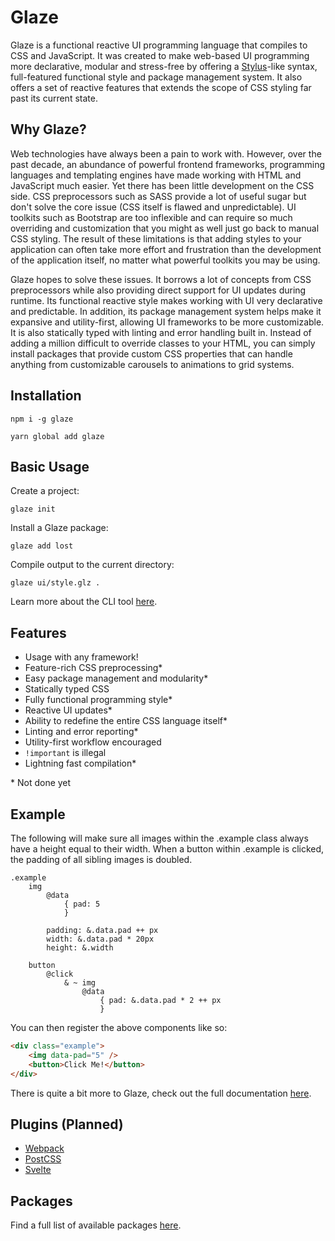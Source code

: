 # Glaze

Glaze is a functional reactive UI programming language that compiles to CSS and JavaScript. It was created to make web-based UI programming more declarative, modular and stress-free by offering a [Stylus](https://github.com/stylus/stylus)-like syntax, full-featured functional style and package management system. It also offers a set of reactive features that extends the scope of CSS styling far past its current state.

## Why Glaze?

Web technologies have always been a pain to work with. However, over the past decade, an abundance of powerful frontend frameworks, programming languages and templating engines have made working with HTML and JavaScript much easier. Yet there has been little development on the CSS side. CSS preprocessors such as SASS provide a lot of useful sugar but don't solve the core issue (CSS itself is flawed and unpredictable). UI toolkits such as Bootstrap are too inflexible and can require so much overriding and customization that you might as well just go back to manual CSS styling. The result of these limitations is that adding styles to your application can often take more effort and frustration than the development of the application itself, no matter what powerful toolkits you may be using.

Glaze hopes to solve these issues. It borrows a lot of concepts from CSS preprocessors while also providing direct support for UI updates during runtime. Its functional reactive style makes working with UI very declarative and predictable. In addition, its package management system helps make it expansive and utility-first, allowing UI frameworks to be more customizable. It is also statically typed with linting and error handling built in. Instead of adding a million difficult to override classes to your HTML, you can simply install packages that provide custom CSS properties that can handle anything from customizable carousels to animations to grid systems.

## Installation

`npm i -g glaze`

`yarn global add glaze`

## Basic Usage

Create a project:

`glaze init`

Install a Glaze package:

`glaze add lost`

Compile output to the current directory:

`glaze ui/style.glz .`

Learn more about the CLI tool [here](https://glaze-lang.dev/docs).

## Features

- Usage with any framework!
- Feature-rich CSS preprocessing*
- Easy package management and modularity*
- Statically typed CSS
- Fully functional programming style*
- Reactive UI updates*
- Ability to redefine the entire CSS language itself*
- Linting and error reporting*
- Utility-first workflow encouraged
- `!important` is illegal
- Lightning fast compilation*

\* Not done yet

## Example

The following will make sure all images within the .example class always have a height equal to their width. When a button within .example is clicked, the padding of all sibling images is doubled.

```glaze
.example
	img
		@data
			{ pad: 5
			}

		padding: &.data.pad ++ px
		width: &.data.pad * 20px
		height: &.width

	button
		@click
			& ~ img
				@data
					{ pad: &.data.pad * 2 ++ px
					}
```

You can then register the above components like so:

```html
<div class="example">
	<img data-pad="5" />
	<button>Click Me!</button>
</div>
```

There is quite a bit more to Glaze, check out the full documentation [here](https://glaze-lang.dev/docs).

## Plugins (Planned)

- [Webpack]()
- [PostCSS]()
- [Svelte]()

## Packages

Find a full list of available packages [here](https://glaze-lang.dev/packages).
